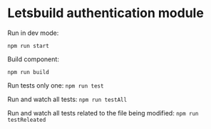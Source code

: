 # Letsbuild authentication module

Run in dev mode:

`npm run start`

Build component:

`npm run build`

Run tests only one:
`npm run test`

Run and watch all tests:
`npm run testAll`

Run and watch all tests related to the file being modified:
`npm run testReleated`
